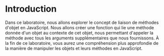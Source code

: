 # Introduction

Dans ce laboratoire, nous allons explorer le concept de liaison de méthodes d'objet en JavaScript. Nous allons créer une fonction qui lie une méthode donnée d'un objet au contexte de cet objet, nous permettant d'appeler la méthode avec tous les arguments supplémentaires que nous fournissons. À la fin de ce laboratoire, vous aurez une compréhension plus approfondie de la manière de manipuler les objets et leurs méthodes en JavaScript.
